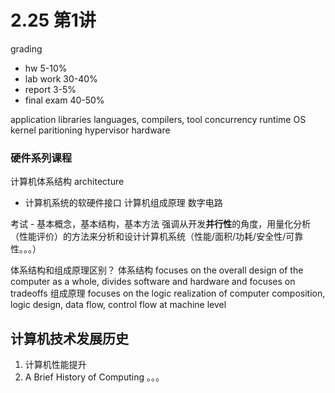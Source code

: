 # 2.25 第1讲

grading
- hw 5-10%
- lab work 30-40%
- report 3-5%
- final exam 40-50%

application
libraries
languages, compilers, tool
concurrency runtime
OS kernel
paritioning hypervisor
hardware

### 硬件系列课程
计算机体系结构 architecture
- 计算机系统的软硬件接口
计算机组成原理
数字电路

考试 - 基本概念，基本结构，基本方法
强调从开发**并行性**的角度，用量化分析（性能评价）的方法来分析和设计计算机系统（性能/面积/功耗/安全性/可靠性。。。）

体系结构和组成原理区别？
体系结构 focuses on the overall design of the computer as a whole, divides software and hardware and focuses on tradeoffs
组成原理 focuses on the logic realization of computer composition, logic design, data flow, control flow at machine level
  
## 计算机技术发展历史
1. 计算机性能提升
2. A Brief History of Computing
。。。



